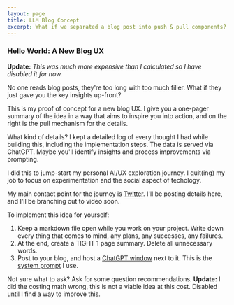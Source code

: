 ```yaml
---
layout: page
title: LLM Blog Concept
excerpt: What if we separated a blog post into push & pull components? The pushed part would be short sharp and terse, the pulled part would be conversational and targeted to the reader.
---
```


### Hello World: A New Blog UX

**Update:** *This was much more expensive than I calculated so I have disabled it for now.*


No one reads blog posts, they're too long with too much filler. What if they just gave you the key insights up-front?

This is my proof of concept for a new blog UX. I give you a one-pager summary of the idea in a way that aims to inspire you into action, and on the right is the pull mechanism for the details.

What kind of details? I kept a detailed log of every thought I had while building this, including the implementation steps. The data is served via ChatGPT. Maybe you'll identify insights and process improvements via prompting.

I did this to jump-start my personal AI/UX exploration journey. I quit(ing) my job to focus on experimentation and the social aspect of techology.

My main contact point for the journey is [Twitter](*https://twitter.com/vanjaoljaca*). I'll be posting details here, and I'll be branching out to video soon.

To implement this idea for yourself:

1. Keep a markdown file open while you work on your project. Write down every thing that comes to mind, any plans, any successes, any failures.
2. At the end, create a TIGHT 1 page summary. Delete all unnecessary words.
3. Post to your blog, and host a [ChatGPT window](*https://github.com/vanjaoljaca/vanjacloud.web/blob/main/src/App.tsx*) next to it. This is the [system prompt](*https://github.com/vanjaoljaca/vanjacloudjs/blob/main/content/systemprompt.template.md*) I use.


Not sure what to ask? Ask for some question recommendations. **Update:** I did the costing math wrong, this is not a viable idea at this cost. Disabled until I find a way to improve this.

